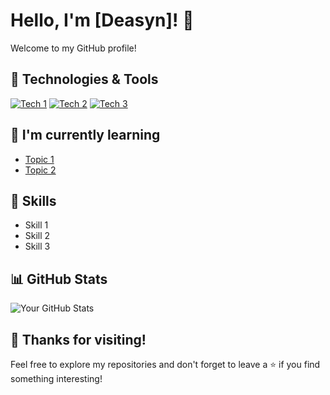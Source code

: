# Hello, I'm [Deasyn]! 👋

Welcome to my GitHub profile!

## 🔧 Technologies & Tools

[![Tech 1](https://img.shields.io/badge/Tech1-Tool1-success?style=for-the-badge)](https://example.com)
[![Tech 2](https://img.shields.io/badge/Tech2-Tool2-blue?style=for-the-badge)](https://example.com)
[![Tech 3](https://img.shields.io/badge/Tech3-Tool3-orange?style=for-the-badge)](https://example.com)

## 🌱 I'm currently learning

- [Topic 1](#)
- [Topic 2](#)

## 💼 Skills

- Skill 1
- Skill 2
- Skill 3

## 📊 GitHub Stats

![Your GitHub Stats](https://img.shields.io/badge/GitHub-Stats-yellow?style=for-the-badge)

## 🎉 Thanks for visiting!

Feel free to explore my repositories and don't forget to leave a ⭐️ if you find something interesting!
